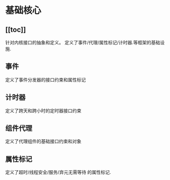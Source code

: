 # 基础核心

[[toc]]
---

针对内核接口的抽象和定义。
定义了事件/代理/属性标记/计时器.等框架的基础设施.

## 事件

定义了事件分发器的接口约束和属性标记

## 计时器

定义了跨天和跨小时的定时器接口约束

## 组件代理

定义了代理组件的基础接口约束和对象

## 属性标记

定义了超时/线程安全/服务/弃元无需等待 的属性标记.
